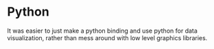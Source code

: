 # Python
It was easier to just make a python binding and use python for data visualization, rather than mess around with low level graphics libraries.